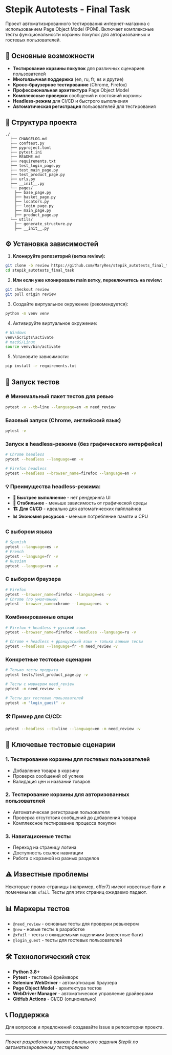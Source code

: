 # Stepik Autotests - Final Task

Проект автоматизированного тестирования интернет-магазина с использованием Page Object Model (POM). Включает комплексные тесты функциональности корзины покупок для авторизованных и гостевых пользователей.

## 🚀 Основные возможности

- **Тестирование корзины покупок** для различных сценариев пользователей
- **Многоязычная поддержка** (en, ru, fr, es и другие)
- **Кросс-браузерное тестирование** (Chrome, Firefox)
- **Профессиональная архитектура** Page Object Model
- **Комплексные проверки** сообщений и состояний корзины
- **Headless-режим** для CI/CD и быстрого выполнения
- **Автоматическая регистрация** пользователей для тестирования

## 📁 Структура проекта

```text
./
  ├── CHANGELOG.md
  ├── conftest.py
  ├── pyproject.toml
  ├── pytest.ini
  ├── README.md
  ├── requirements.txt
  ├── test_login_page.py
  ├── test_main_page.py
  ├── test_product_page.py
  ├── urls.py
  ├── __init__.py
  └── pages/
    ├── base_page.py
    ├── basket_page.py
    ├── locators.py
    ├── login_page.py
    ├── main_page.py
    ├── product_page.py
  └── utils/
    ├── generate_structure.py
    ├── __init__.py
```

## ⚙️ Установка зависимостей

1. **Клонируйте репозиторий (ветка review):**
```bash
git clone -b review https://github.com/MaryRes/stepik_autotests_final_task.git
cd stepik_autotests_final_task
```

2. **Или если уже клонировали main ветку, переключитесь на review:**
```bash
git checkout review
git pull origin review
```

3. Создайте виртуальное окружение (рекомендуется):
```bash
python -m venv venv
```
4. Активируйте виртуальное окружение:
```bash
# Windows
venv\Scripts\activate
# macOS/Linux
source venv/bin/activate
```
5. Установите зависимости:
```bash
pip install -r requirements.txt
```
## 🧪 Запуск тестов

### 🔥 Минимальный пакет тестов для ревью
```bash
pytest -v --tb=line --language=en -m need_review
```

### Базовый запуск (Chrome, английский язык)
```bash
pytest -v
```

### Запуск в headless-режиме (без графического интерфейса)
```bash
# Chrome headless
pytest --headless --language=en -v

# Firefox headless  
pytest --headless --browser_name=firefox --language=en -v
```

### 💡 Преимущества headless-режима:

- **🚀 Быстрее выполнение** - нет рендеринга UI
- **🎯 Стабильнее** - меньше зависимость от графической среды  
- **🏗️ Для CI/CD** - идеально для автоматических пайплайнов
- **📊 Экономия ресурсов** - меньше потребление памяти и CPU

### С выбором языка
```bash
# Spanish
pytest --language=es -v
# French
pytest --language=fr -v  
# Russian
pytest --language=ru -v
```

### С выбором браузера
```bash
# Firefox
pytest --browser_name=firefox --language=es -v
# Chrome (по умолчанию)
pytest --browser_name=chrome --language=es -v
```

### Комбинированные опции
```bash
# Firefox + headless + русский язык
pytest --browser_name=firefox --headless --language=ru -v

# Chrome + headless + французский язык + только важные тесты
pytest --headless --language=fr -m need_review -v
```

### Конкретные тестовые сценарии
```bash
# Только тесты продукта
pytest tests/test_product_page.py -v

# Тесты с маркером need_review
pytest -m need_review -v

# Тесты для гостевых пользователей
pytest -m "login_guest" -v
```

### 🛠️ Пример для CI/CD:
```bash
pytest --headless --tb=line --language=en -m need_review -v
```

## 🎯 Ключевые тестовые сценарии

### 1. Тестирование корзины для гостевых пользователей
- Добавление товара в корзину
- Проверка сообщений об успехе
- Валидация цен и названий товаров

### 2. Тестирование корзины для авторизованных пользователей  
- Автоматическая регистрация пользователя
- Проверка отсутствия сообщений до добавления товара
- Комплексное тестирование процесса покупки

### 3. Навигационные тесты
- Переход на страницу логина
- Доступность ссылок навигации
- Работа с корзиной из разных разделов

## ⚠️ Известные проблемы

Некоторые промо-страницы (например, offer7) имеют известные баги и помечены как `xfail`. Тесты для этих страниц ожидаемо падают.

## 📊 Маркеры тестов

- `@need_review` - основные тесты для проверки ревьюером
- `@new` - новые тесты в разработке  
- `@xfail` - тесты с ожидаемыми падениями (известные баги)
- `@login_guest` - тесты для гостевых пользователей

## 🛠️ Технологический стек

- **Python 3.8+**
- **Pytest** - тестовый фреймворк
- **Selenium WebDriver** - автоматизация браузера
- **Page Object Model** - архитектура тестов
- **WebDriver Manager** - автоматическое управление драйверами
- **GitHub Actions** - CI/CD (опционально)

## 📞 Поддержка

Для вопросов и предложений создавайте issue в репозитории проекта.

---

*Проект разработан в рамках финального задания Stepik по автоматизированному тестированию*